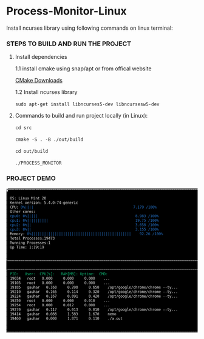 # Process-Monitor-Linux

Install ncurses library using following commands on linux terminal:

### STEPS TO BUILD AND RUN THE PROJECT

1. Install dependencies

    1.1 install cmake using snap/apt or from offical website

    [CMake Downloads](https://cmake.org/download/)

    1.2 Install ncurses library
    
    `sudo apt-get install libncurses5-dev libncursesw5-dev`

2. Commands to build and run project locally (in Linux):

    `cd src`

    `cmake -S . -B ./out/build`

    `cd out/build`

    `./PROCESS_MONITOR`


### PROJECT DEMO

![Process Monitor Linux](/demo-images/process-monitor.png)

